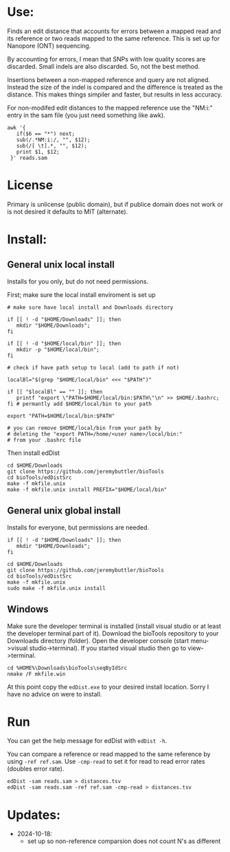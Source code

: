 # Use:

Finds an edit distance that accounts for errors between
  a mapped read and its reference or two reads mapped to
  the same reference. This is set up for Nanopore (ONT)
  sequencing.

By accounting for errors, I mean that SNPs with low
  quality scores are discarded. Small indels are also
  discarded. So, not the best method.

Insertions between a non-mapped reference and query are
  not aligned. Instead the size of the indel is compared
  and the difference is treated as the distance. This
  makes things simpiler and faster, but results in less
  accuracy.

For non-modifed edit distances to the mapped reference use
  the "NM:i:" entry in the sam file (you just need
  something like awk).

```
awk '{
   if($6 == "*") next;
   sub(/.*NM:i:/, "", $12);
   sub(/[ \t].*, "", $12);
   print $1, $12;
 }' reads.sam
```

# License

Primary is unlicense (public domain), but if publice
  domain does not work or is not desired it defaults to
  MIT (alternate).

# Install:

## General unix local install

Installs for you only, but do not need permissions.

First; make sure the local install enviroment is set up

```
# make sure have local install and Downloads directory

if [[ ! -d "$HOME/Downloads" ]]; then
   mkdir "$HOME/Downloads";
fi

if [[ ! -d "$HOME/local/bin" ]]; then
   mkdir -p "$HOME/local/bin";
fi

# check if have path setup to local (add to path if not)

localBl="$(grep "$HOME/local/bin" <<< "$PATH")"

if [[ "$localBl" == "" ]]; then
   printf "export \"PATH=$HOME/local/bin:$PATH\"\n" >> $HOME/.bashrc;
fi # permantly add $HOME/local/bin to your path

export "PATH=$HOME/local/bin:$PATH"

# you can remove $HOME/local/bin from your path by
# deleting the "export PATH=/home/<user name>/local/bin:"
# from your .bashrc file
```

Then install edDist 

```
cd $HOME/Downloads
git clone https://github.com/jeremybuttler/bioTools
cd bioTools/edDistSrc
make -f mkfile.unix
make -f mkfile.unix install PREFIX="$HOME/local/bin"
```

## General unix global install

Installs for everyone, but permissions are needed.

```
if [[ ! -d "$HOME/Downloads" ]]; then
   mkdir "$HOME/Downloads";
fi

cd $HOME/Downloads
git clone https://github.com/jeremybuttler/bioTools
cd bioTools/edDistSrc
make -f mkfile.unix
sudo make -f mkfile.unix install
```

## Windows

Make sure the developer terminal is installed (install
  visual studio or at least the developer terminal part of
  it). Download the bioTools repository to your Downloads
  directory (folder). Open the developer console
  (start menu->visual studio->terminal). If you started
  visual studio then go to view->terminal.

```
cd %HOME%\Downloads\bioTools\seqByIdSrc
nmake /F mkfile.win
```

At this point copy the `edDist.exe` to your desired
  install location. Sorry I have no advice on were to
  install.


# Run

You can get the help message for edDist with `edDist -h`.

You can compare a reference or read mapped to the same
  reference by using `-ref ref.sam`. Use `-cmp-read` to
  set it for read to read error rates (doubles error
  rate).

```
edDist -sam reads.sam > distances.tsv
edDist -sam reads.sam -ref ref.sam -cmp-read > distances.tsv
```

# Updates:

- 2024-10-18:
  - set up so non-reference comparsion does not count N's
    as different
